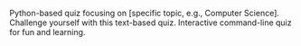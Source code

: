 Python-based quiz focusing on [specific topic, e.g., Computer Science].
Challenge yourself with this text-based quiz.
Interactive command-line quiz for fun and learning.
